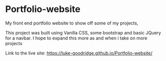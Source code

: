 # Portfolio-website
My front end portfolio website to show off some of my projects,

This project was built using Vanilla CSS, some bootstrap and basic JQuery for a navbar. I hope to expand this more as and when i take on more projects

Link to the live site: https://luke-goodridge.github.io/Portfolio-website/
